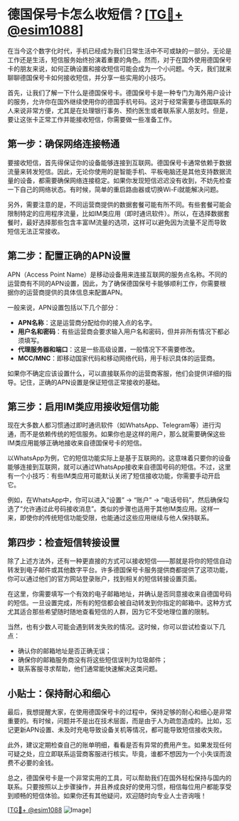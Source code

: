 # 德国保号卡怎么收短信？[[TG💪+ @esim1088](https://t.me/s/esim1088)]

在当今这个数字化时代，手机已经成为我们日常生活中不可或缺的一部分。无论是工作还是生活，短信服务始终扮演着重要的角色。然而，对于在国外使用德国保号卡的朋友来说，如何正确设置和接收短信可能会成为一个小问题。今天，我们就来聊聊德国保号卡如何接收短信，并分享一些实用的小技巧。

首先，让我们了解一下什么是德国保号卡。德国保号卡是一种专门为海外用户设计的服务，允许你在国外继续使用你的德国手机号码。这对于经常需要与德国联系的人来说非常方便，尤其是在处理银行事务、预约医生或者联系家人朋友时。但是，要让这张卡正常工作并能接收短信，你需要做一些准备工作。

## 第一步：确保网络连接畅通

要接收短信，首先得保证你的设备能够连接到互联网。德国保号卡通常依赖于数据流量来转发短信。因此，无论你使用的是智能手机、平板电脑还是其他支持数据流量的设备，都需要确保网络连接稳定。如果你发现短信迟迟没有收到，不妨先检查一下自己的网络状态。有时候，简单的重启路由器或切换Wi-Fi就能解决问题。

另外，需要注意的是，不同运营商提供的数据套餐可能有所不同。有些套餐可能会限制特定的应用程序流量，比如IM类应用（即时通讯软件）。所以，在选择数据套餐时，最好选择那些包含丰富IM流量的选项，这样可以避免因为流量不足而导致短信无法正常接收。

## 第二步：配置正确的APN设置

APN（Access Point Name）是移动设备用来连接互联网的服务点名称。不同的运营商有不同的APN设置，因此，为了确保德国保号卡能够顺利工作，你需要根据你的运营商提供的具体信息来配置APN。

一般来说，APN设置包括以下几个部分：

- **APN名称**：这是运营商分配给你的接入点的名字。
- **用户名和密码**：有些运营商会要求输入用户名和密码，但并非所有情况下都必须填写。
- **代理服务器和端口**：这是一些高级设置，一般情况下不需要修改。
- **MCC/MNC**：即移动国家代码和移动网络代码，用于标识具体的运营商。

如果你不确定应该设置什么，可以直接联系你的运营商客服，他们会提供详细的指导。记住，正确的APN设置是保证短信正常接收的基础。

## 第三步：启用IM类应用接收短信功能

现在大多数人都习惯通过即时通讯软件（如WhatsApp、Telegram等）进行沟通，而不是依赖传统的短信服务。如果你也是这样的用户，那么就需要确保这些IM类应用能够正确地接收来自德国保号卡的短信。

以WhatsApp为例，它的短信功能实际上是基于互联网的。这意味着只要你的设备能够连接到互联网，就可以通过WhatsApp接收来自德国号码的短信。不过，这里有一个小技巧：有些IM类应用可能默认关闭了短信接收功能，你需要手动开启它。

例如，在WhatsApp中，你可以进入“设置” -> “账户” -> “电话号码”，然后确保勾选了“允许通过此号码接收消息”。类似的步骤也适用于其他IM类应用。这样一来，即使你的传统短信功能受限，也能通过这些应用继续与他人保持联系。

## 第四步：检查短信转接设置

除了上述方法外，还有一种更直接的方式可以接收短信——那就是将你的短信自动转发到电子邮件或其他数字平台。许多德国保号卡服务提供商都提供了这项功能，你可以通过他们的官方网站登录账户，找到相关的短信转接设置页面。

在这里，你需要填写一个有效的电子邮箱地址，并确认是否同意接收来自德国号码的短信。一旦设置完成，所有的短信都会被自动转发到你指定的邮箱中。这种方式尤其适合那些希望随时随地查看短信的人群，因为它不受地理位置的限制。

当然，也有少数人可能会遇到转发失败的情况。这时候，你可以尝试检查以下几点：

- 确认你的邮箱地址是否正确无误；
- 确保你的邮箱服务商没有将这些短信误判为垃圾邮件；
- 联系客服寻求帮助，他们通常能快速解决这类问题。

## 小贴士：保持耐心和细心

最后，我想提醒大家，在使用德国保号卡的过程中，保持足够的耐心和细心是非常重要的。有时候，问题并不是出在技术层面，而是由于人为疏忽造成的。比如，忘记更新APN设置、未及时充电导致设备关机等情况，都可能导致短信接收失败。

此外，建议定期检查自己的账单明细，看看是否有异常的费用产生。如果发现任何可疑之处，应立即联系运营商客服进行核实。毕竟，谁都不想因为一个小失误而浪费不必要的金钱。

总之，德国保号卡是一个非常实用的工具，可以帮助我们在国外轻松保持与国内的联系。只要按照以上步骤操作，并且养成良好的使用习惯，相信每位用户都能享受到顺畅的短信体验。如果你还有其他疑问，欢迎随时向专业人士咨询哦！

[[TG💪+ @esim1088](https://t.me/s/esim1088) ![Image](https://i.postimg.cc/4NQfJmqS/Snipaste-2025-05-13-00-14-12.png)]